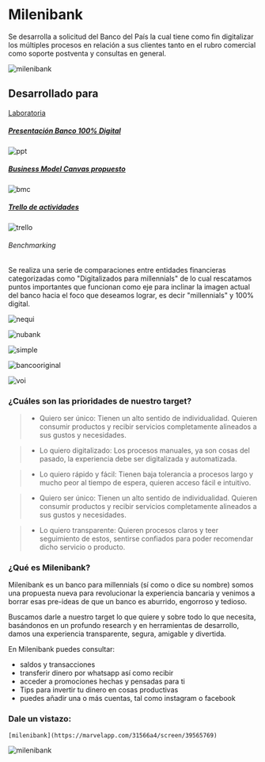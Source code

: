 # Milenibank

Se desarrolla a solicitud del Banco del País la cual tiene como fin digitalizar los múltiples procesos en relación a sus clientes tanto en el rubro comercial como soporte postventa y consultas en general.

![milenibank](https://user-images.githubusercontent.com/32303418/38337217-041a7390-382a-11e8-883a-63d5d3cb3fdc.jpeg)

## Desarrollado para
[Laboratoria](http://laboratoria.la)

##### [Presentación Banco 100% Digital](https://docs.google.com/presentation/d/13S7VNRAiT_xEbgn2VpVZzeyVjvLb1Hk8kFrjRDPIVE4/edit?usp=sharing "Diapositivas")

![ppt](https://user-images.githubusercontent.com/32303418/37267977-7c60b23e-2591-11e8-89f5-d1939c25106d.png)


##### [Business Model Canvas propuesto](https://docs.google.com/document/d/1T-UXTKcEXneHYgAKKy8IcOWhmIUyDL3nZNQ8zUk7QY8/edit "BMC")

![bmc](https://user-images.githubusercontent.com/32303418/36882808-17ec7422-1da4-11e8-8a6a-0f1c01ce0455.png)


##### [Trello de actividades](https://trello.com/b/FhYsVqro/reto-nueva-banco-digital-para-millenials "Trello")

![trello](https://user-images.githubusercontent.com/32303418/36882835-3d16b7b2-1da4-11e8-8ab3-84c0b39b23f2.png)


###### Benchmarking

Se realiza una serie de comparaciones entre entidades financieras categorizadas como "Digitalizados para millennials" de lo cual rescatamos puntos importantes que funcionan como eje para inclinar la imagen actual del banco hacia el foco que deseamos lograr, es decir "millennials" y 100% digital.

![nequi](https://user-images.githubusercontent.com/32303418/36882876-63cc8198-1da4-11e8-9296-a5e0e5ba39eb.png)

![nubank](https://user-images.githubusercontent.com/32303418/36883144-2156b07a-1da6-11e8-8618-776fd87fd42c.png)

![simple](https://user-images.githubusercontent.com/32303418/36883208-97b9b730-1da6-11e8-944f-72199ad58d15.png)

![bancooriginal](assets/docs/original.png)

![voi](assets/docs/voi.png)



### ¿Cuáles son las prioridades de nuestro target?
>* Quiero ser único:
Tienen un alto sentido de individualidad.
Quieren consumir
productos y recibir servicios
completamente alineados a
sus gustos y necesidades.


>* Lo quiero digitalizado:
  Los procesos manuales, ya son cosas del pasado, la experiencia debe ser digitalizada y automatizada.


>* Lo quiero rápido y fácil:
  Tienen baja tolerancia a procesos largo y mucho peor al tiempo de espera, quieren acceso fácil e intuitivo.


>* Quiero ser único:
Tienen un alto sentido de individualidad.
Quieren consumir productos y recibir servicios completamente alineados a sus gustos y necesidades.


>* Lo quiero transparente:
  Quieren procesos claros y teer seguimiento de estos, sentirse confiados para poder recomendar dicho servicio o producto.


  ### ¿Qué es Milenibank?
  Milenibank es un banco para millennials (sí como o dice su nombre) somos una propuesta nueva para revolucionar la experiencia bancaria y venimos a borrar esas pre-ideas de que un banco es aburrido, engorroso y tedioso.

  Buscamos darle a nuestro target lo que quiere y sobre todo lo que necesita, basándonos en un profundo research y en herramientas de desarrollo, damos una experiencia transparente, segura, amigable y divertida.

  En Milenibank puedes consultar:
  * saldos y transacciones
  * transferir dinero por whatsapp así como recibir
  * acceder a promociones hechas y pensadas para ti
  * Tips para invertir tu dinero en cosas productivas
  * puedes añadir una o más cuentas, tal como instagram o facebook

  ### Dale un vistazo:
    [milenibank](https://marvelapp.com/31566a4/screen/39565769)


![milenibank](assets/docs/milenibank.jpeg)
